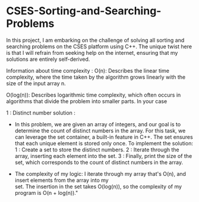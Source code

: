 # CSES-Sorting-and-Searching-Problems
In this project, I am embarking on the challenge of solving all sorting and searching problems on the CSES platform using C++. The unique twist here is that I will refrain from seeking help on the internet, ensuring that my solutions are entirely self-derived.

Information about time complexity :
O(n): Describes the linear time complexity, where the time taken by the algorithm grows linearly with the size of the input array n.

O(log(n)): Describes logarithmic time complexity, which often occurs in algorithms that divide the problem into smaller parts. In your case

1 : Distinct number solution :
  
  - In this problem, we are given an array of integers, and our goal is to determine the count of distinct numbers in the array. For this task, we    can leverage the set container, a built-in feature in C++. The set ensures that each unique element is stored only once. To implement the solution:
  1 : Create a set to store the distinct numbers.
  2 : Iterate through the array, inserting each element into the set.
  3 : Finally, print the size of the set, which corresponds to the count of distinct numbers in the array.

  - The complexity of my logic: I iterate through my array that's O(n), and insert elements from the array into my     
  set. The insertion in the set takes O(log(n)), so the complexity of my program is O(n + log(n))."

   
